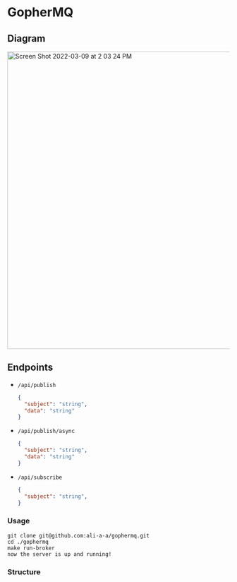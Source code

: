 # GopherMQ

## Diagram

<img width="674" alt="Screen Shot 2022-03-09 at 2 03 24 PM" src="https://user-images.githubusercontent.com/68470999/157544200-5ac5c29c-acf4-4e97-841d-b4b5b7bcc474.png">

## Endpoints

- `/api/publish`
  ```json
  {
    "subject": "string",
    "data": "string"
  }
  ```
- `/api/publish/async`
  ```json
  {
    "subject": "string",
    "data": "string"
  }
  ```
- `/api/subscribe`
  ```json
  {
    "subject": "string",
  }
  ```

### Usage
```
git clone git@github.com:ali-a-a/gophermq.git
cd ./gophermq
make run-broker
now the server is up and running! 
```

### Structure
  

